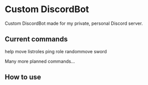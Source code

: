 # Custom DiscordBot
Custom DiscordBot made for my private, personal Discord server.

Current commands
---------------------------------------------
help
move
listroles
ping
role
randommove
sword

Many more planned commands...

How to use
---------------------------------------------
